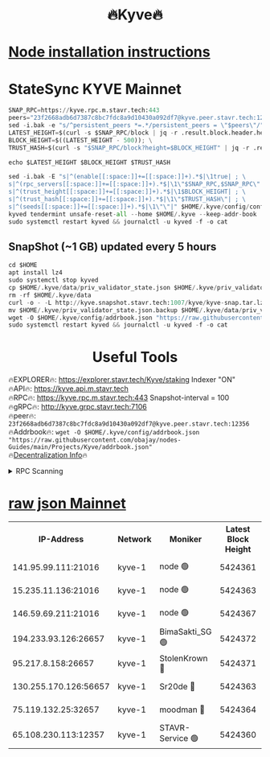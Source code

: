 <h1 align="center"> 🔥Kyve🔥</h1>

[Node installation instructions](https://github.com/obajay/nodes-Guides/tree/main/Projects/Kyve)
=
# StateSync KYVE Mainnet
```python
SNAP_RPC=https://kyve.rpc.m.stavr.tech:443
peers="23f2668adb6d7387c8bc7fdc8a9d10430a092df7@kyve.peer.stavr.tech:12356"
sed -i.bak -e "s/^persistent_peers *=.*/persistent_peers = \"$peers\"/" $HOME/.kyve/config/config.toml
LATEST_HEIGHT=$(curl -s $SNAP_RPC/block | jq -r .result.block.header.height); \
BLOCK_HEIGHT=$((LATEST_HEIGHT - 500)); \
TRUST_HASH=$(curl -s "$SNAP_RPC/block?height=$BLOCK_HEIGHT" | jq -r .result.block_id.hash)

echo $LATEST_HEIGHT $BLOCK_HEIGHT $TRUST_HASH

sed -i.bak -E "s|^(enable[[:space:]]+=[[:space:]]+).*$|\1true| ; \
s|^(rpc_servers[[:space:]]+=[[:space:]]+).*$|\1\"$SNAP_RPC,$SNAP_RPC\"| ; \
s|^(trust_height[[:space:]]+=[[:space:]]+).*$|\1$BLOCK_HEIGHT| ; \
s|^(trust_hash[[:space:]]+=[[:space:]]+).*$|\1\"$TRUST_HASH\"| ; \
s|^(seeds[[:space:]]+=[[:space:]]+).*$|\1\"\"|" $HOME/.kyve/config/config.toml
kyved tendermint unsafe-reset-all --home $HOME/.kyve --keep-addr-book
sudo systemctl restart kyved && journalctl -u kyved -f -o cat
```

## SnapShot (~1 GB) updated every 5 hours
```python
cd $HOME
apt install lz4
sudo systemctl stop kyved
cp $HOME/.kyve/data/priv_validator_state.json $HOME/.kyve/priv_validator_state.json.backup
rm -rf $HOME/.kyve/data
curl -o - -L http://kyve.snapshot.stavr.tech:1007/kyve/kyve-snap.tar.lz4 | lz4 -c -d - | tar -x -C $HOME/.kyve --strip-components 2
mv $HOME/.kyve/priv_validator_state.json.backup $HOME/.kyve/data/priv_validator_state.json
wget -O $HOME/.kyve/config/addrbook.json "https://raw.githubusercontent.com/obajay/nodes-Guides/main/Projects/Kyve/addrbook.json"
sudo systemctl restart kyved && journalctl -u kyved -f -o cat
```

<h1 align="center"> Useful Tools</h1>

🔥EXPLORER🔥:     https://explorer.stavr.tech/Kyve/staking        Indexer "ON" \
🔥API🔥: 			 		https://kyve.api.m.stavr.tech \
🔥RPC🔥:          https://kyve.rpc.m.stavr.tech:443	              Snapshot-interval = 100 \
🔥gRPC🔥:         http://kyve.grpc.stavr.tech:7106 \
🔥peer🔥:					`23f2668adb6d7387c8bc7fdc8a9d10430a092df7@kyve.peer.stavr.tech:12356` \
🔥Addrbook🔥:    ```wget -O $HOME/.kyve/config/addrbook.json "https://raw.githubusercontent.com/obajay/nodes-Guides/main/Projects/Kyve/addrbook.json"``` \
🔥[Decentralization Info](https://github.com/obajay/StateSync-snapshots/tree/main/Projects/Kyve/Decentralization)🔥

<details>
<summary>RPC Scanning</summary>

<h2 align="center"> We scan nodes in real time every 4 hours. And we provide the final result of RPC endpoints.
We cannot influence the operation of these nodes in any way. </h2>


```python
If Voting Power is higher than 0 --> then the Node is a validator of the network and may be subject to attack and be a potential threat to the chain.
```
```python
We marked such validators with a red symbol
```

</details>

[raw json Mainnet](https://rpc-check.kyvem.stavr.tech/kyvem/rpc-kyvem-result.json)
=



<table><tr><th>IP-Address</th><th>Network</th><th>Moniker</th><th>Latest Block Height</th><th>Earliest Block Height</th><th>Catching Up</th><th>Tx Index</th><th>Voting Power</th><th>Scan Time</th></tr><tr><td>141.95.99.111:21016</td><td>kyve-1</td><td>node 🟢</td><td>5424361</td><td>1</td><td>False</td><td>off</td><td>0</td><td>2024-03-19T05:54:50.193858697UTC</td></tr><tr><td>15.235.11.136:21016</td><td>kyve-1</td><td>node 🟢</td><td>5424363</td><td>1</td><td>False</td><td>off</td><td>0</td><td>2024-03-19T05:55:03.026710659UTC</td></tr><tr><td>146.59.69.211:21016</td><td>kyve-1</td><td>node 🟢</td><td>5424367</td><td>1</td><td>False</td><td>off</td><td>0</td><td>2024-03-19T05:55:26.508896781UTC</td></tr><tr><td>194.233.93.126:26657</td><td>kyve-1</td><td>BimaSakti_SG 🟢</td><td>5424372</td><td>2646001</td><td>False</td><td>off</td><td>0</td><td>2024-03-19T05:55:56.276642826UTC</td></tr><tr><td>95.217.8.158:26657</td><td>kyve-1</td><td>StolenKrown 🔴</td><td>5424371</td><td>5193501</td><td>False</td><td>on</td><td>2499</td><td>2024-03-19T05:55:47.228515429UTC</td></tr><tr><td>130.255.170.126:56657</td><td>kyve-1</td><td>Sr20de 🔴</td><td>5424363</td><td>5217201</td><td>False</td><td>off</td><td>5992</td><td>2024-03-19T05:55:03.388383085UTC</td></tr><tr><td>75.119.132.25:32657</td><td>kyve-1</td><td>moodman 🔴</td><td>5424364</td><td>5324364</td><td>False</td><td>off</td><td>6865</td><td>2024-03-19T05:55:05.813513126UTC</td></tr><tr><td>65.108.230.113:12357</td><td>kyve-1</td><td>STAVR-Service 🟢</td><td>5424360</td><td>5421701</td><td>False</td><td>on</td><td>0</td><td>2024-03-19T05:54:43.853308584UTC</td></tr></table>
